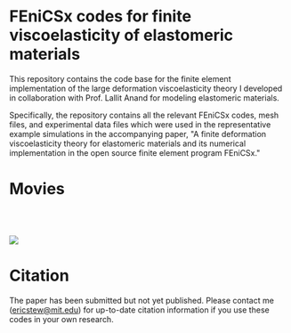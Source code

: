 # FEniCSx codes for finite viscoelasticity of elastomeric materials 

This repository contains the code base for the finite element implementation of the large deformation viscoelasticity theory I developed in collaboration with Prof. Lallit Anand for modeling elastomeric materials.

Specifically, the repository contains all the relevant FEniCSx codes, mesh files, and experimental data files which were used in the representative example simulations in the accompanying paper, "A finite deformation viscoelasticity theory for elastomeric materials and its numerical implementation in the open source finite element program FEniCSx."

# Movies

<br/><br/>

![](https://github.com/ericstewart36/finite_viscoelasticity/blob/main/example_movies.gif)

# Citation
The paper has been submitted but not yet published. Please contact me (ericstew@mit.edu) for up-to-date citation information if you use these codes in your own research.
